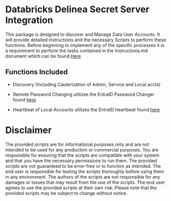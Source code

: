 
# Databricks Delinea Secret Server Integration

  

This package is designed to discover and Manage Data User Accounts. It will provide detailed instructions and the necessary Scripts to perform these functions. Before beginning to implement any of the specific processes it is a requirement to perform the tasks contained in the Instructions.md document which can be found [Here](./instructions.md)

  

  

## Functions Included

  

- Discovery (Including Cauterization of Admin, Service and Local accts)

- Remote Password Changing utilizes the EntraID Password Changer found [here](https://github.com/DelineaXPM/delinea-platform/tree/main/Scripts/SecretServer/EntraId)

- Heartbeat of Local Accounts utilizes the EntraID heartbeat found [here](https://github.com/DelineaXPM/delinea-platform/tree/main/Scripts/SecretServer/EntraId)

  

# Disclaimer

  

The provided scripts are for informational purposes only and are not intended to be used for any production or commercial purposes. You are responsible for ensuring that the scripts are compatible with your system and that you have the necessary permissions to run them. The provided scripts are not guaranteed to be error-free or to function as intended. The end user is responsible for testing the scripts thoroughly before using them in any environment. The authors of the scripts are not responsible for any damages or losses that may result from the use of the scripts. The end user agrees to use the provided scripts at their own risk. Please note that the provided scripts may be subject to change without notice.